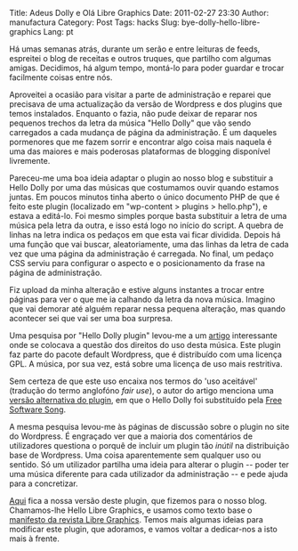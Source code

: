 Title: Adeus Dolly e Olá Libre Graphics 
Date: 2011-02-27 23:30
Author: manufactura
Category: Post
Tags: hacks
Slug: bye-dolly-hello-libre-graphics
Lang: pt

Há umas semanas atrás, durante um serão e entre leituras de feeds,
espreitei o blog de receitas e outros truques, que partilho com algumas
amigas. Decidimos, há algum tempo, montá-lo para poder guardar e trocar
facilmente coisas entre nós.

Aproveitei a ocasião para visitar a parte de administração e reparei que
precisava de uma actualização da versão de Wordpress e dos plugins que
temos instalados. Enquanto o fazia, não pude deixar de reparar nos
pequenos trechos da letra da música "Hello Dolly" que vão sendo
carregados a cada mudança de página da administração. É um daqueles
pormenores que me fazem sorrir e encontrar algo coisa mais naquela é uma
das maiores e mais poderosas plataformas de blogging disponível
livremente.

Pareceu-me uma boa ideia adaptar o plugin ao nosso blog e substituir a
Hello Dolly por uma das músicas que costumamos ouvir quando estamos
juntas. Em poucos minutos tinha aberto o único documento PHP de que é
feito este plugin (localizado em "wp-content \> plugins \> hello.php"),
e estava a editá-lo. Foi mesmo simples porque basta substituir a letra
de uma música pela letra da outra, e isso está logo no início do script.
A quebra de linhas na letra indica os pedaços em que esta vai ficar
dividida. Depois há uma função que vai buscar, aleatoriamente, uma das
linhas da letra de cada vez que uma página da administração é carregada.
No final, um pedaço CSS serviu para configurar o aspecto e o
posicionamento da frase na página de administração.

Fiz upload da minha alteração e estive alguns instantes a trocar entre
páginas para ver o que me ia calhando da letra da nova música. Imagino
que vai demorar até alguém reparar nessa pequena alteração, mas quando
acontecer sei que vai ser uma boa surpresa.

Uma pesquisa por "Hello Dolly plugin" levou-me a um
[artigo](http://weblogtoolscollection.com/archives/2010/12/20/is-hello-dolly-a-copyright-infringing-plug-in/)
interessante onde se colocava a questão dos direitos do uso desta
música. Este plugin faz parte do pacote default Wordpress, que é
distribuído com uma licença GPL. A música, por sua vez, está sobre uma
licença de uso mais restritiva.

Sem certeza de que este uso encaixa nos termos do 'uso aceitável'
(tradução do termo anglofóno *fair use*), o autor do artigo menciona uma
[versão alternativa do
plugin](http://core.trac.wordpress.org/attachment/ticket/15769/free_software.diff),
em que o Hello Dolly foi substituído pela [Free Software
Song](http://www.gnu.org/music/free-software-song.html).

A mesma pesquisa levou-me às páginas de discussão sobre o plugin no site
do Wordpress. É engraçado ver que a maioria dos comentários de
utilizadores questiona o porquê de incluir um plugin tão *inútil* na
distribuição base de Wordpress. Uma coisa aparentemente sem qualquer uso
ou sentido. Só um utilizador partilha uma ideia para alterar o plugin --
poder ter uma música diferente para cada utilizador da administração --
e pede ajuda para a concretizar.

[Aqui](http://manufacturaindependente.com/hello-libregraphics.zip) fica
a nossa versão deste plugin, que fizemos para o nosso blog. Chamamos-lhe
Hello Libre Graphics, e usamos como texto base o [manifesto da revista
Libre
Graphics](http://libregraphicsmag.com/manifesto.html "Manifesto da Libre Graphics Magazine").
Temos mais algumas ideias para modificar este plugin, que adoramos, e
vamos voltar a dedicar-nos a isto mais à frente.
